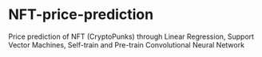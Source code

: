 # NFT-price-prediction
Price prediction of NFT (CryptoPunks) through Linear Regression, Support Vector Machines, Self-train and Pre-train Convolutional Neural Network
